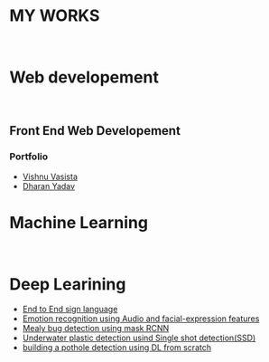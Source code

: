 # MY WORKS
<br/>

# Web developement 
<br/>

## Front End Web Developement

### Portfolio

- [Vishnu Vasista](https://saisriteja.github.io/vishnucv/)
- [Dharan Yadav](https://saisriteja.github.io/dharancv/)

# Machine Learning
<br/>


# Deep Learining
 - [End to End sign language](https://github.com/saisriteja/sign-language-communication/)
 - [Emotion recognition using Audio and facial-expression features](https://github.com/saisriteja/facial-emotion-recognition)
 - [Mealy bug detection using mask RCNN](https://github.com/saisriteja/Mealy-bug-detection)
 - [Underwater plastic detection usind Single shot detection(SSD)](https://github.com/saisriteja/Underwater-Plastic-Detection)
 - [building a pothole detection using DL from scratch](https://github.com/saisriteja/potholedetection/blob/master/pothole_detection.ipynb)
